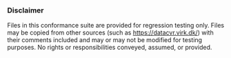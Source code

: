 ### Disclaimer
Files in this conformance suite are provided for regression testing only.
Files may be copied from other sources (such as https://datacvr.virk.dk/) with their comments included and may or may not be modified for testing purposes.
No rights or responsibilities conveyed, assumed, or provided.
